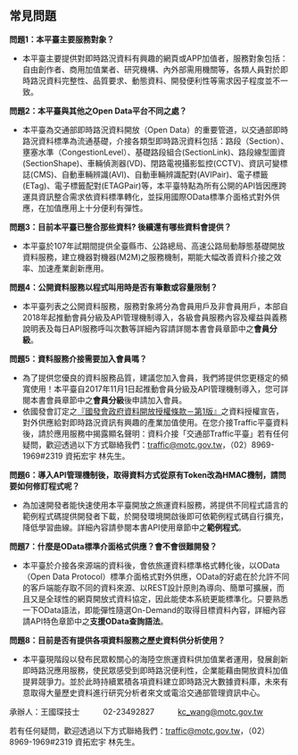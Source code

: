 ## 常見問題

**問題1：本平臺主要服務對象？**
- 本平臺主要提供對即時路況資料有興趣的網頁或APP加值者，服務對象包括：自由創作者、商用加值業者、研究機構、內外部需用機關等，各類人員對於即時路況資料完整性、品質要求、動態資料、開發便利性等需求因子程度並不一致。

**問題2：本平臺與其他之Open Data平台不同之處？**
- 本平臺為交通部即時路況資料開放（Open Data）的重要管道，以交通部即時路況資料標準為流通基礎，介接各類型即時路況資料包括：路段（Section）、壅塞水準（CongestionLevel）、基礎路段組合(SectionLink)、路段線型圖資(SectionShape)、車輛偵測器(VD)、閉路電視攝影監控(CCTV)、資訊可變標誌(CMS)、自動車輛辨識(AVI)、自動車輛辨識配對(AVIPair)、電子標籤(ETag)、電子標籤配對(ETAGPair)等，本平臺特點為所有公開的API皆因應跨運具資訊整合需求依資料標準轉化，並採用國際OData標準介面格式對外供應，在加值應用上十分便利有彈性。

**問題3：目前本平臺已整合那些資料? 後續還有哪些資料會提供？**
- 本平臺於107年試期間提供全臺縣市、公路總局、高速公路局動靜態基礎開放資料服務，建立機器對機器(M2M)之服務機制，期能大幅改善資料介接之效率、加速產業創新應用。

**問題4：公開資料服務以程式叫用時是否有筆數或容量限制？**
- 本平臺列表之公開資料服務，服務對象將分為會員用戶及非會員用戶，本部自2018年起推動會員分級及API管理機制導入，各級會員服務內容及權益與義務說明表及每日API服務呼叫次數等詳細內容請詳閱本書會員章節中之**會員分級**。

**問題5：資料服務介接需要加入會員嗎？**
- 為了提供您優良的資料服務品質，建議您加入會員，我們將提供您更穩定的頻寬使用！本平臺自2017年11月1日起推動會員分級及API管理機制導入，您可詳閱本書會員章節中之**會員分級**後申請加入會員。
- 依國發會訂定之<a href="https://data.gov.tw/license">『國發會政府資料開放授權條款－第1版』</a>之資料授權宣告，對外供應給對即時路況資訊有興趣的產業加值使用。在您介接Traffic平臺資料後，請於應用服務中揭露顯名聲明：資料介接「交通部Traffic平臺」若有任何疑問，歡迎透過以下方式聯絡我們：traffic@motc.gov.tw，（02）8969-1969#2319 資拓宏宇 林先生。

**問題6：導入API管理機制後，取得資料方式從原有Token改為HMAC機制，請問要如何修訂程式呢？**
- 為加速開發者能快速使用本平臺開放之旅運資料服務，將提供不同程式語言的範例程式碼提供開發者下載，於開發環境開啟後即可依範例程式碼自行擴充，降低學習曲線。詳細內容請參閱本書API使用章節中之**範例程式**。

**問題7：什麼是OData標準介面格式供應？會不會很難開發？** 
- 本平臺於介接各來源端的資料後，會依旅運資料標準格式轉化後，以OData（Open Data Protocol）標準介面格式對外供應，OData的好處在於允許不同的客戶端能存取不同的資料來源、以REST設計原則為導向、簡單可擴展，而且又是全球性的網頁開放式資料協定，因此能使本系統更能標準化。只要熟悉一下OData語法，即能彈性隨選On-Demand的取得目標資料內容，詳細內容請API特色章節中之**支援OData查詢語法**。

**問題8：目前是否有提供各項資料服務之歷史資料供分析使用？**
-  本平臺現階段以發布民眾較關心的海陸空旅運資料供加值業者運用，發展創新即時路況應用服務，使民眾感受到即時路況便利性，企業能藉由開放資料加值提昇競爭力。並於此時持續累積各項資料建立即時路況大數據資料庫，未來有意取得大量歷史資料進行研究分析者來文或電洽交通部管理資訊中心。 

承辦人：王國琛技士　　　02-23492827　　　kc_wang@motc.gov.tw
      
      
若有任何疑問，歡迎透過以下方式聯絡我們：traffic@motc.gov.tw，（02）8969-1969#2319 資拓宏宇 林先生。
